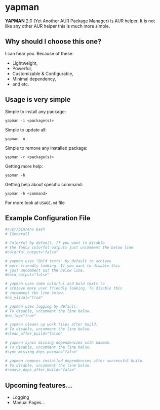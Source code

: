 # yapman

**YAPMAN** 2.0 (Yet Another AUR Package Manager) is AUR helper. It is not like any other AUR helper this is much more simple.

## Why should I choose this one?

I can hear you. Because of these:

* Lightweight,
* Powerful,
* Customizable & Configurable,
* Minimal dependency,
* and etc.

## Usage is very simple

Simple to install any package:

```
yapman -i <package(s)>
```

Simple to update all:

```
yapman -u
```

Simple to remove any installed package:

```
yapman -r <package(s)>
```

Getting more help:

```
yapman -h
```

Getting help about specific command:

```
yapman -h <command>
```

For more look at `USAGE.md` file

## Example Configuration File

```yapman.conf
#/usr/bin/env bash
# [General]

# Colorful by default. If you want to disable 
# the fancy colorful outputs just uncomment the below line
#colorful_output="false"

# yapman uses "Bold texts" by default to achieve
# more friendly looking. If you want to disable this
# just uncomment out the below line.
#bold_output="false"

# yapman uses some colorful and bold texts to 
# achieve more user friendly looking. To disable this
# uncomment the line below.
#no_visual="true"

# yapman uses logging by default. 
# To disable, uncomment the line below.
#no_log="true"

# yapman cleans up work files after build.
# To disable, uncomment the line below.
#clean_after_build="false"

# yapman syncs missing dependencies with pacman.
# To disable, uncomment the line below.
#sync_missing_deps_pacman="false"

# yapman removes installed dependencies after successful build.
# To disable, uncomment the line below.
#remove_deps_after_build="false"
```

## Upcoming features...

* Logging
* Manual Pages...